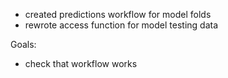* created predictions workflow for model folds 
* rewrote access function for model testing data

Goals: 

* check that workflow works 
